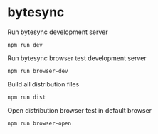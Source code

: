 # bytesync

Run bytesync development server

```shell
npm run dev
```

Run bytesync browser test development server

```shell
npm run browser-dev
```

Build all distribution files

```shell
npm run dist
```

Open distribution browser test in default browser

```shell
npm run browser-open
```
